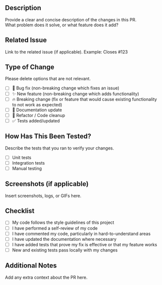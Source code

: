 ## Description
Provide a clear and concise description of the changes in this PR.  
What problem does it solve, or what feature does it add?

## Related Issue
Link to the related issue (if applicable). Example: Closes #123

## Type of Change
Please delete options that are not relevant.

- [ ] 🐞 Bug fix (non-breaking change which fixes an issue)
- [ ] ✨ New feature (non-breaking change which adds functionality)
- [ ] 🔥 Breaking change (fix or feature that would cause existing functionality to not work as expected)
- [ ] 📝 Documentation update
- [ ] 🧹 Refactor / Code cleanup
- [ ] ✅ Tests added/updated

## How Has This Been Tested?
Describe the tests that you ran to verify your changes.  
- [ ] Unit tests  
- [ ] Integration tests  
- [ ] Manual testing  

## Screenshots (if applicable)
Insert screenshots, logs, or GIFs here.

## Checklist
- [ ] My code follows the style guidelines of this project
- [ ] I have performed a self-review of my code
- [ ] I have commented my code, particularly in hard-to-understand areas
- [ ] I have updated the documentation where necessary
- [ ] I have added tests that prove my fix is effective or that my feature works
- [ ] New and existing tests pass locally with my changes

## Additional Notes
Add any extra context about the PR here.

